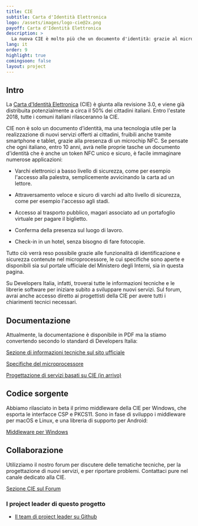```yaml
---
title: CIE
subtitle: Carta d'Identità Elettronica
logo: /assets/images/logo-cie@2x.png
payoff: Carta d'Identità Elettronica
description: >
  La nuova CIE è molto più che un documento d'identità: grazie al microprocessore RF può essere letta da dispositivi NFC (es. smartphone), usata per accedere ai varchi e per creare connessioni sicure (TLS) verso i servizi in rete.
lang: it
order: 9
highlight: true
comingsoon: false
layout: project
---
```


## Intro

La [Carta d'Identità Elettronica](http://www.cartaidentita.interno.gov.it)
(CIE) è giunta alla revisione 3.0, e viene già distribuita potenzialmente a
circa il 50% dei cittadini italiani. Entro l'estate 2018, tutte i comuni
italiani rilasceranno la CIE.

CIE non è solo un documento d’identità, ma una tecnologia utile per la
realizzazione di nuovi servizi offerti ai cittadini, fruibili anche tramite
smartphone e tablet, grazie alla presenza di un microchip NFC. Se pensate che
ogni italiano, entro 10 anni, avrà nelle proprie tasche un documento d'identità
che è anche un token NFC unico e sicuro, è facile immaginare numerose applicazioni:

 * Varchi elettronici a basso livello di sicurezza, come per esempio l'accesso alla palestra,
   semplicemente avvicinando la carta ad un lettore.

 * Attraversamento veloce e sicuro di varchi ad alto livello di sicurezza,
   come per esempio l'accesso agli stadi.

 * Accesso al trasporto pubblico, magari associato ad un portafoglio virtuale
   per pagare il biglietto.

 * Conferma della presenza sul luogo di lavoro.

 * Check-in in un hotel, senza bisogno di fare fotocopie.

Tutto ciò verrà reso possibile grazie alle funzionalità di identificazione
e sicurezza contenute nel microprocessore, le cui specifiche sono
aperte e disponibili sia sul portale ufficiale del Ministero degli Interni,
sia in questa pagina.

Su Developers Italia, infatti, troverai tutte le informazioni tecniche e le librerie
software per iniziare subito a sviluppare nuovi servizi. Sul forum, avrai anche
accesso diretto ai progettisti della CIE per avere tutti i chiarimenti tecnici
necessari.

## Documentazione

Attualmente, la documentazione è disponibile in PDF ma la stiamo convertendo
secondo lo standard di Developers Italia:

[Sezione di informazioni tecniche sul sito ufficiale](http://www.cartaidentita.interno.gov.it/caratteristiche-del-documento/)

[Specifiche del microprocessore](http://www.cartaidentita.interno.gov.it/wp-content/uploads/2016/07/cie_3.0_-_specifiche_chip.pdf)

[Progettazione di servizi basati su CIE (in arrivo)]()


## Codice sorgente

Abbiamo rilasciato in beta il primo middleware della CIE per Windows, che
esporta le interfacce CSP e PKCS11. Sono in fase di sviluppo i middleware
per macOS e Linux, e una libreria di supporto per Android:

[Middleware per Windows](https://github.com/italia/cie-middleware)


## Collaborazione

Utilizziamo il nostro forum per discutere delle tematiche tecniche, per la
progettazione di nuovi servizi, e per riportare problemi. Contattaci pure
nel canale dedicato alla CIE.

[Sezione CIE sul Forum](https://forum.italia.it/c/cie)

### I project leader di questo progetto
- [Il team di project leader su Github](https://github.com/orgs/italia/teams/cie)
